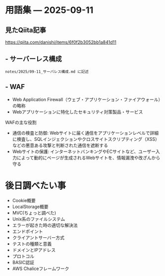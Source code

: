 # 用語集 — 2025-09-11

## 見たQiita記事
https://qiita.com/danishi/items/6f0f2b3052bb1a841d11

## - サーバーレス構成
    notes/2025/09-11_サーバレス構成.md に記述

## - WAF
- Web Application Firewall（ウェブ・アプリケーション・ファイアウォール）の略称
- Webアプリケーションに特化したセキュリティ対策製品・サービス

WAFの主な役割
- 通信の検査と防御:
Webサイトに届く通信をアプリケーションレベルで詳細に検査し、SQLインジェクションやクロスサイトスクリプティング（XSS）などの悪意ある攻撃と判断された通信を遮断する
- Webサイトの保護:
インターネットバンキングやECサイトなど、ユーザー入力によって動的にページが生成されるWebサイトを、情報漏洩や改ざんから守る


 
# 後日調べたい事
- Cookie概要
- LocalStorage概要
- MVC(ちょっと調べた)
- Unix系のファイルシステム
- エラーが起きた時の適切な解決法
- エンドポイント
- クライアントサーバー方式
- テストの種類と意義
- ドメインとIPアドレス
- プロトコル
- BASIC認証
- AWS Chaliceフレームワーク